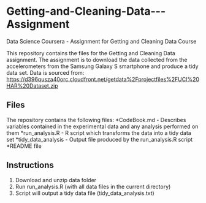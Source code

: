 # Getting-and-Cleaning-Data---Assignment
Data Science Coursera - Assignment for Getting and Cleaning Data Course

This repository contains the files for the Getting and Cleaning Data assignment. 
The assignment is to download the data collected from the accelerometers from the Samsung Galaxy S smartphone and produce a tidy data set. 
Data is sourced from: https://d396qusza40orc.cloudfront.net/getdata%2Fprojectfiles%2FUCI%20HAR%20Dataset.zip

## Files 

The repository contains the following files:
*CodeBook.md - Describes variables contained in the experimental data and any analysis performed on them
*run_analysis.R - R script which transforms the data into a tidy data set
*tidy_data_analysis - Output file produced by the run_analysis.R script
*README file 

## Instructions

1. Download and unzip data folder
2. Run run_analysis.R (with all data files in the current directory)
3. Script will output a tidy data file (tidy_data_analysis.txt)
